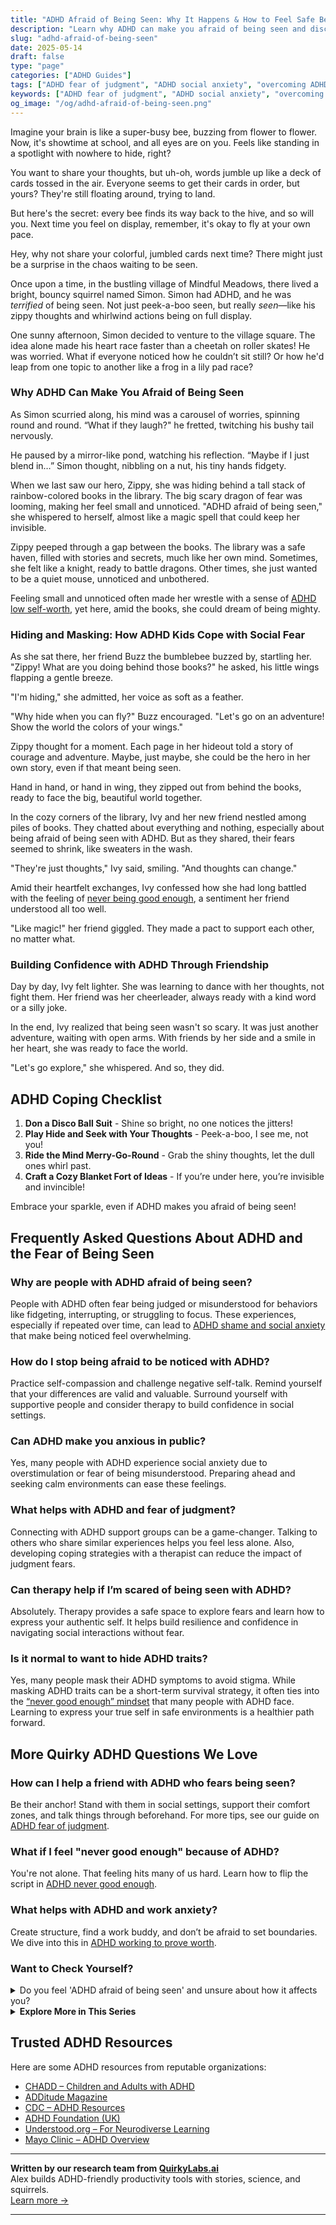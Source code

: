 ```yaml
---
title: "ADHD Afraid of Being Seen: Why It Happens & How to Feel Safe Being You"
description: "Learn why ADHD can make you afraid of being seen and discover expert-backed strategies to overcome fear of judgment, social anxiety, and self-doubt."
slug: "adhd-afraid-of-being-seen"
date: 2025-05-14
draft: false
type: "page"
categories: ["ADHD Guides"]
tags: ["ADHD fear of judgment", "ADHD social anxiety", "overcoming ADHD stigma", "ADHD self-expression", "ADHD and public speaking", "ADHD emotional support", "ADHD acceptance strategies"]
keywords: ["ADHD fear of judgment", "ADHD social anxiety", "overcoming ADHD stigma", "ADHD self-expression", "ADHD and public speaking", "ADHD emotional support", "ADHD acceptance strategies"]
og_image: "/og/adhd-afraid-of-being-seen.png"
---
```


Imagine your brain is like a super-busy bee, buzzing from flower to flower. Now, it's showtime at school, and all eyes are on you. Feels like standing in a spotlight with nowhere to hide, right?

You want to share your thoughts, but uh-oh, words jumble up like a deck of cards tossed in the air. Everyone seems to get their cards in order, but yours? They're still floating around, trying to land.

But here's the secret: every bee finds its way back to the hive, and so will you. Next time you feel on display, remember, it's okay to fly at your own pace.

Hey, why not share your colorful, jumbled cards next time? There might just be a surprise in the chaos waiting to be seen.

Once upon a time, in the bustling village of Mindful Meadows, there lived a bright, bouncy squirrel named Simon. Simon had ADHD, and he was *terrified* of being seen. Not just peek-a-boo seen, but really *seen*—like his zippy thoughts and whirlwind actions being on full display.

One sunny afternoon, Simon decided to venture to the village square. The idea alone made his heart race faster than a cheetah on roller skates! He was worried. What if everyone noticed how he couldn’t sit still? Or how he'd leap from one topic to another like a frog in a lily pad race?

### Why ADHD Can Make You Afraid of Being Seen

As Simon scurried along, his mind was a carousel of worries, spinning round and round. “What if they laugh?" he fretted, twitching his bushy tail nervously.

He paused by a mirror-like pond, watching his reflection. “Maybe if I just blend in…” Simon thought, nibbling on a nut, his tiny hands fidgety.

When we last saw our hero, Zippy, she was hiding behind a tall stack of rainbow-colored books in the library. The big scary dragon of fear was looming, making her feel small and unnoticed. "ADHD afraid of being seen," she whispered to herself, almost like a magic spell that could keep her invisible.

Zippy peeped through a gap between the books. The library was a safe haven, filled with stories and secrets, much like her own mind. Sometimes, she felt like a knight, ready to battle dragons. Other times, she just wanted to be a quiet mouse, unnoticed and unbothered.

Feeling small and unnoticed often made her wrestle with a sense of [ADHD low self-worth](/pages/adhd-low-self-worth/), yet here, amid the books, she could dream of being mighty.

### Hiding and Masking: How ADHD Kids Cope with Social Fear

As she sat there, her friend Buzz the bumblebee buzzed by, startling her. "Zippy! What are you doing behind those books?" he asked, his little wings flapping a gentle breeze.

"I'm hiding," she admitted, her voice as soft as a feather.

"Why hide when you can fly?" Buzz encouraged. "Let's go on an adventure! Show the world the colors of your wings."

Zippy thought for a moment. Each page in her hideout told a story of courage and adventure. Maybe, just maybe, she could be the hero in her own story, even if that meant being seen.

Hand in hand, or hand in wing, they zipped out from behind the books, ready to face the big, beautiful world together.

In the cozy corners of the library, Ivy and her new friend nestled among piles of books. They chatted about everything and nothing, especially about being afraid of being seen with ADHD. But as they shared, their fears seemed to shrink, like sweaters in the wash.

"They're just thoughts," Ivy said, smiling. "And thoughts can change."

Amid their heartfelt exchanges, Ivy confessed how she had long battled with the feeling of [never being good enough](/pages/adhd-never-good-enough/), a sentiment her friend understood all too well.

"Like magic!" her friend giggled. They made a pact to support each other, no matter what.

### Building Confidence with ADHD Through Friendship

Day by day, Ivy felt lighter. She was learning to dance with her thoughts, not fight them. Her friend was her cheerleader, always ready with a kind word or a silly joke.

In the end, Ivy realized that being seen wasn't so scary. It was just another adventure, waiting with open arms. With friends by her side and a smile in her heart, she was ready to face the world.

"Let's go explore," she whispered. And so, they did.

## ADHD Coping Checklist

1. **Don a Disco Ball Suit** - Shine so bright, no one notices the jitters!
2. **Play Hide and Seek with Your Thoughts** - Peek-a-boo, I see me, not you!
3. **Ride the Mind Merry-Go-Round** - Grab the shiny thoughts, let the dull ones whirl past.
4. **Craft a Cozy Blanket Fort of Ideas** - If you’re under here, you’re invisible and invincible!

Embrace your sparkle, even if ADHD makes you afraid of being seen!

## Frequently Asked Questions About ADHD and the Fear of Being Seen

### **Why are people with ADHD afraid of being seen?**

People with ADHD often fear being judged or misunderstood for behaviors like fidgeting, interrupting, or struggling to focus. These experiences, especially if repeated over time, can lead to [ADHD shame and social anxiety](/pages/adhd-fear-of-judgment/) that make being noticed feel overwhelming.

### **How do I stop being afraid to be noticed with ADHD?**

Practice self-compassion and challenge negative self-talk. Remind yourself that your differences are valid and valuable. Surround yourself with supportive people and consider therapy to build confidence in social settings.

### **Can ADHD make you anxious in public?**

Yes, many people with ADHD experience social anxiety due to overstimulation or fear of being misunderstood. Preparing ahead and seeking calm environments can ease these feelings.

### **What helps with ADHD and fear of judgment?**

Connecting with ADHD support groups can be a game-changer. Talking to others who share similar experiences helps you feel less alone. Also, developing coping strategies with a therapist can reduce the impact of judgment fears.

### **Can therapy help if I’m scared of being seen with ADHD?**

Absolutely. Therapy provides a safe space to explore fears and learn how to express your authentic self. It helps build resilience and confidence in navigating social interactions without fear.

### **Is it normal to want to hide ADHD traits?**

Yes, many people mask their ADHD symptoms to avoid stigma. While masking ADHD traits can be a short-term survival strategy, it often ties into the [“never good enough” mindset](/pages/adhd-never-good-enough/) that many people with ADHD face. Learning to express your true self in safe environments is a healthier path forward.

## More Quirky ADHD Questions We Love

### **How can I help a friend with ADHD who fears being seen?**

Be their anchor! Stand with them in social settings, support their comfort zones, and talk things through beforehand. For more tips, see our guide on [ADHD fear of judgment](/pages/adhd-fear-of-judgment/).

### **What if I feel "never good enough" because of ADHD?**

You're not alone. That feeling hits many of us hard. Learn how to flip the script in [ADHD never good enough](/pages/adhd-never-good-enough/).

### **What helps with ADHD and work anxiety?**

Create structure, find a work buddy, and don’t be afraid to set boundaries. We dive into this in [ADHD working to prove worth](/pages/adhd-working-to-prove-worth/).

### **Want to Check Yourself?**

<details><summary>Do you feel 'ADHD afraid of being seen' and unsure about how it affects you?</summary><p>Oh, absolutely, feeling apprehensive about being seen or judged because of ADHD is a common experience. This feeling often stems from past experiences of misunderstanding or criticism about behaviors that are typical for ADHD, such as forgetfulness or difficulty staying on task. It’s perfectly okay to feel this way, and you’re definitely not alone in these feelings. Acknowledging this fear is a brave first step toward managing how it affects you and finding ways to feel more secure and understood in your interactions.</p></details>

<script type="application/ld+json">
{
  "@context": "https://schema.org",
  "@type": "FAQPage",
  "mainEntity": [
    {
      "@type": "Question",
      "name": "Why am I scared to be noticed because of my ADHD?",
      "acceptedAnswer": {
        "@type": "Answer",
        "text": "Feeling scared to be noticed because of ADHD is completely understandable and more common than you might think. Many times, this fear stems from a worry about being judged or misunderstood by others if ADHD-related behaviors are noticeable. It's important to remember that your unique traits and the way your brain works can also be sources of creativity and dynamism, even though they might feel overwhelming at times. Embrace your qualities, and know that seeking supportive communities and environments where your differences are celebrated can make a big difference in feeling more secure and valued."
      }
    },
    {
      "@type": "Question",
      "name": "How to cope with fear of judgment ADHD?",
      "acceptedAnswer": {
        "@type": "Answer",
        "text": "Absolutely, feeling judged is a really tough spot to be in, especially when you're juggling ADHD. One helpful approach is to remind yourself that everyone has their unique quirks and challenges\u2014nobody's perfect! Try to surround yourself with supportive people who understand your experiences and can provide the encouragement you need. Also, practicing self-compassion can be a game-changer; treat yourself with the same kindness and understanding you would offer a good friend. These small steps can really help in managing those fears of judgment."
      }
    },
    {
      "@type": "Question",
      "name": "Can ADHD make you fear being in public?",
      "acceptedAnswer": {
        "@type": "Answer",
        "text": "Absolutely, it's quite common for people with ADHD to feel uneasy about being in public spaces. This can sometimes be linked to feeling overwhelmed by too much stimulation or a fear of unpredictable social interactions. Remember, it's okay and completely normal to feel this way. Finding strategies that comfort you, like having a familiar friend accompany you or planning your outings during less busy times, can really help ease that anxiety."
      }
    },
    {
      "@type": "Question",
      "name": "ADHD fear of being watched, what to do?",
      "acceptedAnswer": {
        "@type": "Answer",
        "text": "Feeling uneasy about being watched is quite common among those with ADHD, and you're definitely not alone in this. A good first step is to gently remind yourself that most people are more focused on their own actions rather than intensely observing others. Practicing mindfulness can also be very helpful; it allows you to center your thoughts and reduce feelings of anxiety. If this fear significantly impacts your day-to-day life, consider chatting with a therapist who understands ADHD and can offer strategies tailored to your needs. Remember, it\u2019s okay to seek help and take your comfort seriously!"
      }
    },
    {
      "@type": "Question",
      "name": "Techniques to overcome fear of being seen ADHD?",
      "acceptedAnswer": {
        "@type": "Answer",
        "text": "Absolutely, it's quite common to feel a bit nervous about how others perceive your ADHD traits, but remember, your unique qualities are a significant part of what makes you, you! A good start is to work on self-acceptance; embracing your ADHD can actually boost your confidence and reduce fears around being judged. Try connecting with others who share similar experiences through support groups or online communities; hearing how they navigate similar feelings can be incredibly reassuring and empowering. Also, consider educating those around you about ADHD, which can help demystify your experiences and build more understanding relationships. You\u2019re doing wonderfully by just addressing this, so give yourself plenty of kindness along the way!"
      }
    }
  ]
}
</script>
<script type="application/ld+json">
{
  "@context": "https://schema.org",
  "@type": "Article",
  "author": {
    "@type": "Person",
    "name": "QuirkyLabs",
    "url": "https://quirkylabs.ai/about"
  },
  "headline": "ADHD Afraid of Being Seen: Why It Happens & How to Feel Safe Being You",
  "mainEntityOfPage": "https://blog.quirkylabs.ai/pages/adhd-afraid-of-being-seen/",
  "datePublished": "2025-05-07"
}
</script>
<script type="application/ld+json">
{
  "@context": "https://schema.org",
  "@type": "BreadcrumbList",
  "itemListElement": [
    {
      "@type": "ListItem",
      "position": 1,
      "name": "Home",
      "item": "https://quirkylabs.ai/"
    },
    {
      "@type": "ListItem",
      "position": 2,
      "name": "Blog",
      "item": "https://blog.quirkylabs.ai/"
    },
    {
      "@type": "ListItem",
      "position": 3,
      "name": "\"Embrace Visibility: Overcome 'ADHD Afraid of Being Seen'!\"",
      "item": "https://blog.quirkylabs.ai/pages/adhd-afraid-of-being-seen/"
    }
  ]
}
</script>

<details>
<summary><strong>Explore More in This Series</strong></summary>

- [Adhd Carrying School Shame](/pages/adhd-carrying-school-shame/)
- [Adhd Feel Dumb](/pages/adhd-feel-dumb/)
- [Adhd Constant Self Doubt](/pages/adhd-constant-self-doubt/)
- [Adhd Always In Trouble](/pages/adhd-always-in-trouble/)
- [Adhd Fear Of Judgment](/pages/adhd-fear-of-judgment/)
- [Adhd Never Good Enough](/pages/adhd-never-good-enough/)
- [Adhd Working To Prove Worth](/pages/adhd-working-to-prove-worth/)
- [Adhd People Think Im Stupid](/pages/adhd-people-think-im-stupid/)
</details>



## Trusted ADHD Resources

Here are some ADHD resources from reputable organizations:

- [CHADD – Children and Adults with ADHD](https://chadd.org)
- [ADDitude Magazine](https://www.additudemag.com)
- [CDC – ADHD Resources](https://www.cdc.gov/ncbddd/adhd)
- [ADHD Foundation (UK)](https://www.adhdfoundation.org.uk)
- [Understood.org – For Neurodiverse Learning](https://www.understood.org)
- [Mayo Clinic – ADHD Overview](https://www.mayoclinic.org/diseases-conditions/adhd)


---

**Written by our research team from [QuirkyLabs.ai](https://quirkylabs.ai)**  
Alex builds ADHD-friendly productivity tools with stories, science, and squirrels.  
[Learn more →](https://quirkylabs.ai)

---